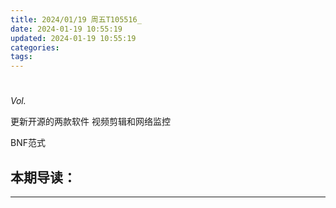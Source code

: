 ```yaml
---
title: 2024/01/19 周五T105516_
date: 2024-01-19 10:55:19
updated: 2024-01-19 10:55:19
categories:
tags:
---
```

# 
*Vol.*

更新开源的两款软件
视频剪辑和网络监控

BNF范式

本期导读：
- 
<!--more-->
----
